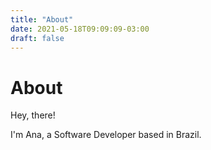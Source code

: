 ```yaml
---
title: "About"
date: 2021-05-18T09:09:09-03:00
draft: false
---
```


# About

Hey, there!

I'm Ana, a Software Developer based in Brazil.
